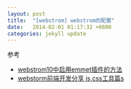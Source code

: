```yaml
---
layout: post
title:  "[webstrom] webstrom的配置"
date:   2014-02-01 01:17:32 +0800
categories: jekyll update
--- 
```



参考  
* [webstrom10中启用emmet插件的方法  ](http://blog.163.com/muxinxin@yeah/blog/static/686793742015613101829731/)  
* [webstorm前端开发分享 js,css工具篇s](http://m.blog.csdn.net/u014737662/article/details/49148473)
